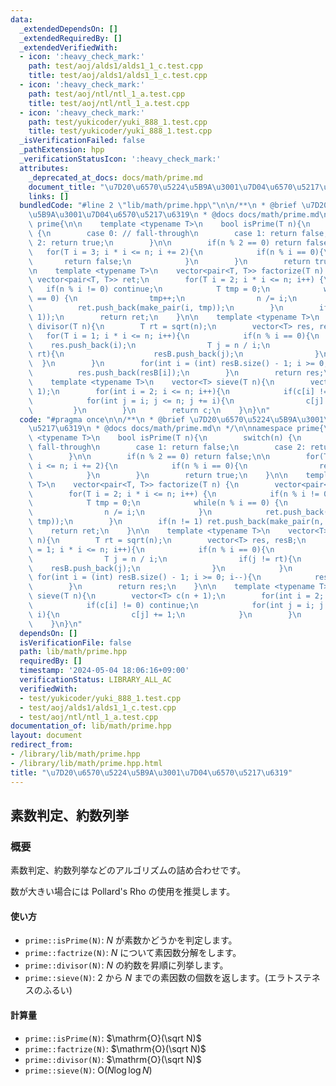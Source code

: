```yaml
---
data:
  _extendedDependsOn: []
  _extendedRequiredBy: []
  _extendedVerifiedWith:
  - icon: ':heavy_check_mark:'
    path: test/aoj/alds1/alds1_1_c.test.cpp
    title: test/aoj/alds1/alds1_1_c.test.cpp
  - icon: ':heavy_check_mark:'
    path: test/aoj/ntl/ntl_1_a.test.cpp
    title: test/aoj/ntl/ntl_1_a.test.cpp
  - icon: ':heavy_check_mark:'
    path: test/yukicoder/yuki_888_1.test.cpp
    title: test/yukicoder/yuki_888_1.test.cpp
  _isVerificationFailed: false
  _pathExtension: hpp
  _verificationStatusIcon: ':heavy_check_mark:'
  attributes:
    _deprecated_at_docs: docs/math/prime.md
    document_title: "\u7D20\u6570\u5224\u5B9A\u3001\u7D04\u6570\u5217\u6319"
    links: []
  bundledCode: "#line 2 \"lib/math/prime.hpp\"\n\n/**\n * @brief \u7D20\u6570\u5224\
    \u5B9A\u3001\u7D04\u6570\u5217\u6319\n * @docs docs/math/prime.md\n */\n\nnamespace\
    \ prime{\n\n    template <typename T>\n    bool isPrime(T n){\n        switch(n)\
    \ {\n        case 0: // fall-through\n        case 1: return false;\n        case\
    \ 2: return true;\n        }\n\n        if(n % 2 == 0) return false;\n\n     \
    \   for(T i = 3; i * i <= n; i += 2){\n            if(n % i == 0){\n         \
    \       return false;\n            }\n        }\n        return true;\n    }\n\
    \n    template <typename T>\n    vector<pair<T, T>> factorize(T n) {\n       \
    \ vector<pair<T, T>> ret;\n        for(T i = 2; i * i <= n; i++) {\n         \
    \   if(n % i != 0) continue;\n            T tmp = 0;\n            while(n % i\
    \ == 0) {\n                tmp++;\n                n /= i;\n            }\n  \
    \          ret.push_back(make_pair(i, tmp));\n        }\n        if(n != 1) ret.push_back(make_pair(n,\
    \ 1));\n        return ret;\n    }\n\n    template <typename T>\n    vector<T>\
    \ divisor(T n){\n        T rt = sqrt(n);\n        vector<T> res, resB;\n     \
    \   for(T i = 1; i * i <= n; i++){\n            if(n % i == 0){\n            \
    \    res.push_back(i);\n                T j = n / i;\n                if(j !=\
    \ rt){\n                    resB.push_back(j);\n                }\n          \
    \  }\n        }\n        for(int i = (int) resB.size() - 1; i >= 0; i--){\n  \
    \          res.push_back(resB[i]);\n        }\n        return res;\n    }\n\n\
    \    template <typename T>\n    vector<T> sieve(T n){\n        vector<T> c(n +\
    \ 1);\n        for(int i = 2; i <= n; i++){\n            if(c[i] != 0) continue;\n\
    \            for(int j = i; j <= n; j += i){\n                c[j] += 1;\n   \
    \         }\n        }\n        return c;\n    }\n}\n"
  code: "#pragma once\n\n/**\n * @brief \u7D20\u6570\u5224\u5B9A\u3001\u7D04\u6570\
    \u5217\u6319\n * @docs docs/math/prime.md\n */\n\nnamespace prime{\n\n    template\
    \ <typename T>\n    bool isPrime(T n){\n        switch(n) {\n        case 0: //\
    \ fall-through\n        case 1: return false;\n        case 2: return true;\n\
    \        }\n\n        if(n % 2 == 0) return false;\n\n        for(T i = 3; i *\
    \ i <= n; i += 2){\n            if(n % i == 0){\n                return false;\n\
    \            }\n        }\n        return true;\n    }\n\n    template <typename\
    \ T>\n    vector<pair<T, T>> factorize(T n) {\n        vector<pair<T, T>> ret;\n\
    \        for(T i = 2; i * i <= n; i++) {\n            if(n % i != 0) continue;\n\
    \            T tmp = 0;\n            while(n % i == 0) {\n                tmp++;\n\
    \                n /= i;\n            }\n            ret.push_back(make_pair(i,\
    \ tmp));\n        }\n        if(n != 1) ret.push_back(make_pair(n, 1));\n    \
    \    return ret;\n    }\n\n    template <typename T>\n    vector<T> divisor(T\
    \ n){\n        T rt = sqrt(n);\n        vector<T> res, resB;\n        for(T i\
    \ = 1; i * i <= n; i++){\n            if(n % i == 0){\n                res.push_back(i);\n\
    \                T j = n / i;\n                if(j != rt){\n                \
    \    resB.push_back(j);\n                }\n            }\n        }\n       \
    \ for(int i = (int) resB.size() - 1; i >= 0; i--){\n            res.push_back(resB[i]);\n\
    \        }\n        return res;\n    }\n\n    template <typename T>\n    vector<T>\
    \ sieve(T n){\n        vector<T> c(n + 1);\n        for(int i = 2; i <= n; i++){\n\
    \            if(c[i] != 0) continue;\n            for(int j = i; j <= n; j +=\
    \ i){\n                c[j] += 1;\n            }\n        }\n        return c;\n\
    \    }\n}\n"
  dependsOn: []
  isVerificationFile: false
  path: lib/math/prime.hpp
  requiredBy: []
  timestamp: '2024-05-04 18:06:16+09:00'
  verificationStatus: LIBRARY_ALL_AC
  verifiedWith:
  - test/yukicoder/yuki_888_1.test.cpp
  - test/aoj/alds1/alds1_1_c.test.cpp
  - test/aoj/ntl/ntl_1_a.test.cpp
documentation_of: lib/math/prime.hpp
layout: document
redirect_from:
- /library/lib/math/prime.hpp
- /library/lib/math/prime.hpp.html
title: "\u7D20\u6570\u5224\u5B9A\u3001\u7D04\u6570\u5217\u6319"
---
```

## 素数判定、約数列挙

### 概要

素数判定、約数列挙などのアルゴリズムの詰め合わせです。

数が大きい場合には Pollard's Rho の使用を推奨します。

#### 使い方

- `prime::isPrime(N)`: $N$ が素数かどうかを判定します。
- `prime::factrize(N)`: $N$ について素因数分解をします。
- `prime::divisor(N)`: $N$ の約数を昇順に列挙します。
- `prime::sieve(N)`: $2$ から $N$ までの素因数の個数を返します。(エラトステネスのふるい)

#### 計算量

- `prime::isPrime(N)`: $\mathrm{O}(\sqrt N)$
- `prime::factrize(N)`: $\mathrm{O}(\sqrt N)$
- `prime::divisor(N)`: $\mathrm{O}(\sqrt N)$
- `prime::sieve(N)`: $\mathrm{O}(N \log \log N)$